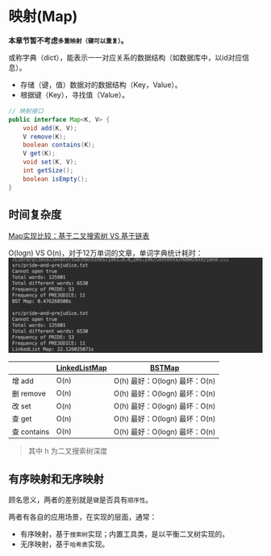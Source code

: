 # 映射(Map)

**本章节暂不考虑`多重映射（键可以重复）`。**

或称字典（dict），能表示一一对应关系的数据结构（如数据库中，以id对应信息）。

- 存储（键，值）数据对的数据结构（Key，Value）。
- 根据键（Key），寻找值（Value）。

```java
// 映射接口
public interface Map<K, V> {
    void add(K, V);
    V remove(K);
    boolean contains(K);
    V get(K);
    void set(K, V);
    int getSize();
    boolean isEmpty();
}
```

## 时间复杂度

[Map实现比较：基于二叉搜索树 VS 基于链表](https://github.com/vfa25/dataStructure-algorithm/blob/master/datastructure/src/map/TestMap.java)

O(logn) VS O(n)，对于12万单词的文章，单词字典统计耗时：![BST对比链表实现Map](../../.imgs/test-map.png)

|             | [LinkedListMap](https://github.com/vfa25/dataStructure-algorithm/blob/master/datastructure/src/map/LinkedListMap.java) | [BSTMap](https://github.com/vfa25/dataStructure-algorithm/blob/master/datastructure/src/map/BSTMap.java) |
|-------------|---------------| ----------- |
| 增 add      | O(n)          | O(h) 最好：O(logn) 最坏：O(n) |
| 删 remove   | O(n)          | O(h) 最好：O(logn) 最坏：O(n) |
| 改 set      | O(n)          | O(h) 最好：O(logn) 最坏：O(n) |
| 查 get      | O(n)          | O(h) 最好：O(logn) 最坏：O(n) |
| 查 contains | O(n)          | O(h) 最好：O(logn) 最坏：O(n) |
> 其中 h 为二叉搜索树深度

## 有序映射和无序映射

顾名思义，两者的差别就是`键`是否具有`顺序性`。

两者有各自的应用场景，在实现的层面，通常：

- 有序映射，基于`搜索树`实现；内置工具类，是以平衡二叉树实现的。
- 无序映射，基于`哈希表`实现。
